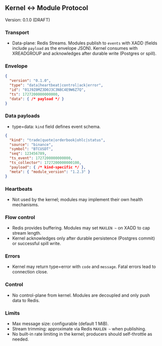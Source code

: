 ## Kernel ↔ Module Protocol

Version: 0.1.0 (DRAFT)

### Transport
- Data-plane: Redis Streams. Modules publish to `events` with XADD (fields include `payload` as the envelope JSON). Kernel consumes with XREADGROUP and acknowledges after durable write (Postgres or spill).

### Envelope
```json
{
  "version": "0.1.0",
  "type": "data|heartbeat|control|ack|error",
  "id": "01J9Z0MZ3D0J3C3N8C4E9W6Z7Q",
  "ts": 1727200000000000,
  "data": { /* payload */ }
}
```
### Data payloads
- type=data: `kind` field defines event schema.
```json
{
  "kind": "trade|quote|orderbook|ohlc|status",
  "source": "binance",
  "symbol": "BTCUSDT",
  "seq": 123456789,
  "ts_event": 1727200000000000,
  "ts_collector": 1727200000000100,
  "payload": { /* kind-specific */ },
  "meta": { "module_version": "1.2.3" }
}
```

### Heartbeats
- Not used by the kernel; modules may implement their own health mechanisms.

### Flow control
- Redis provides buffering. Modules may set `MAXLEN ~` on XADD to cap stream length.
- Kernel acknowledges only after durable persistence (Postgres commit) or successful spill write.

### Errors
- Kernel may return type=error with `code` and `message`. Fatal errors lead to connection close.

### Control
- No control-plane from kernel. Modules are decoupled and only push data to Redis.

### Limits
- Max message size: configurable (default 1 MiB).
- Stream trimming: approximate via Redis `MAXLEN ~` when publishing.
- No built-in rate limiting in the kernel; producers should self-throttle as needed.


